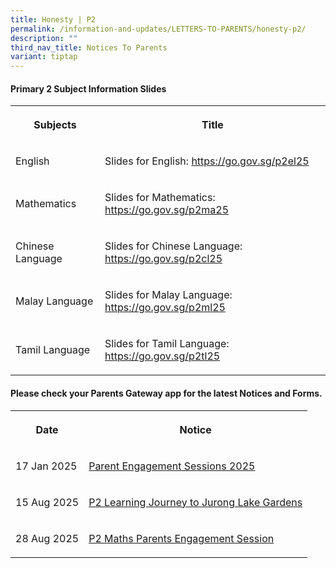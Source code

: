 ```yaml
---
title: Honesty | P2
permalink: /information-and-updates/LETTERS-TO-PARENTS/honesty-p2/
description: ""
third_nav_title: Notices To Parents
variant: tiptap
---
```

<h4>Primary 2 Subject Information Slides</h4>
<table style="minWidth: 50px">
<colgroup>
<col>
<col>
</colgroup>
<tbody>
<tr>
<th rowspan="1" colspan="1">
<p>Subjects</p>
</th>
<th rowspan="1" colspan="1">
<p>Title</p>
</th>
</tr>
<tr>
<td rowspan="1" colspan="1">
<p>English</p>
</td>
<td rowspan="1" colspan="1">
<p>Slides for English: <a href="https://go.gov.sg/p2el25" rel="noopener nofollow" target="_blank">https://go.gov.sg/p2el25</a>
</p>
</td>
</tr>
<tr>
<td rowspan="1" colspan="1">
<p>Mathematics</p>
</td>
<td rowspan="1" colspan="1">
<p>Slides for Mathematics: <a href="https://go.gov.sg/p2ma25" rel="noopener nofollow" target="_blank">https://go.gov.sg/p2ma25</a>
</p>
</td>
</tr>
<tr>
<td rowspan="1" colspan="1">
<p>Chinese Language</p>
</td>
<td rowspan="1" colspan="1">
<p>Slides for Chinese Language: <a href="https://go.gov.sg/p2cl25" rel="noopener nofollow" target="_blank">https://go.gov.sg/p2cl25</a>
</p>
</td>
</tr>
<tr>
<td rowspan="1" colspan="1">
<p>Malay Language</p>
</td>
<td rowspan="1" colspan="1">
<p>Slides for Malay Language: <a href="https://go.gov.sg/p2ml25" rel="noopener nofollow" target="_blank">https://go.gov.sg/p2ml25</a>
</p>
</td>
</tr>
<tr>
<td rowspan="1" colspan="1">
<p>Tamil Language</p>
</td>
<td rowspan="1" colspan="1">
<p>Slides for Tamil Language: <a href="https://go.gov.sg/p2tl25" rel="noopener nofollow" target="_blank">https://go.gov.sg/p2tl25</a>
</p>
</td>
</tr>
</tbody>
</table>
<p></p>
<h4>Please check your <strong>Parents Gateway</strong> app for the latest Notices and Forms.</h4>
<table style="minWidth: 50px">
<colgroup>
<col>
<col>
</colgroup>
<tbody>
<tr>
<th rowspan="1" colspan="1">
<p>Date</p>
</th>
<th rowspan="1" colspan="1">
<p>Notice</p>
</th>
</tr>
<tr>
<td rowspan="1" colspan="1">
<p>17 Jan 2025</p>
</td>
<td rowspan="1" colspan="1">
<p><a href="/files/Letter to parents/Term 1/026_Letter_to_Parents___Parent_Engagement_Sessions_2025.pdf" rel="noopener nofollow" target="_blank">Parent Engagement Sessions 2025</a>
</p>
</td>
</tr>
<tr>
<td rowspan="1" colspan="1">
<p>15 Aug 2025</p>
</td>
<td rowspan="1" colspan="1">
<p><a href="/files/Letter to parents/Term 4/071_P2_Learning_Journey_to_Jurong_Lake_Gardens.pdf" rel="noopener nofollow" target="_blank">P2 Learning Journey to Jurong Lake Gardens</a>
</p>
</td>
</tr>
<tr>
<td rowspan="1" colspan="1">
<p>28 Aug 2025</p>
</td>
<td rowspan="1" colspan="1">
<p><a href="/files/Letter to parents/Term 3/074_P2_Maths_Parents_Engagement_Session.pdf" rel="noopener nofollow" target="_blank">P2 Maths Parents Engagement Session</a>
</p>
</td>
</tr>
</tbody>
</table>
<p></p>